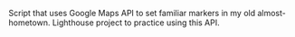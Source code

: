 Script that uses Google Maps API to set familiar markers in my old almost-hometown.
Lighthouse project to practice using this API.
